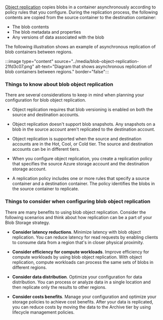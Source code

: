 [Object replication](/azure/storage/blobs/object-replication-overview) copies blobs in a container asynchronously according to policy rules that you configure. During the replication process, the following contents are copied from the source container to the destination container:
- The blob contents
- The blob metadata and properties
- Any versions of data associated with the blob


The following illustration shows an example of asynchronous replication of blob containers between regions.

:::image type="content" source="../media/blob-object-replication-21fd3c07.png" alt-text="Diagram that shows asynchronous replication of blob containers between regions." border="false":::

### Things to know about blob object replication

There are several considerations to keep in mind when planning your configuration for blob object replication.

- Object replication requires that blob versioning is enabled on both the source and destination accounts.

- Object replication doesn't support blob snapshots. Any snapshots on a blob in the source account aren't replicated to the destination account.

- Object replication is supported when the source and destination accounts are in the Hot, Cool, or Cold tier. The source and destination accounts can be in different tiers.

- When you configure object replication, you create a replication policy that specifies the source Azure storage account and the destination storage account.

- A replication policy includes one or more rules that specify a source container and a destination container. The policy identifies the blobs in the source container to replicate.

### Things to consider when configuring blob object replication

There are many benefits to using blob object replication. Consider the following scenarios and think about how replication can be a part of your Blob Storage strategy.

- **Consider latency reductions**. Minimize latency with blob object replication. You can reduce latency for read requests by enabling clients to consume data from a region that's in closer physical proximity.

- **Consider efficiency for compute workloads**. Improve efficiency for compute workloads by using blob object replication. With object replication, compute workloads can process the same sets of blobs in different regions.

- **Consider data distribution**. Optimize your configuration for data distribution. You can process or analyze data in a single location and then replicate only the results to other regions.

- **Consider costs benefits**. Manage your configuration and optimize your storage policies to achieve cost benefits. After your data is replicated, you can reduce costs by moving the data to the Archive tier by using lifecycle management policies.

